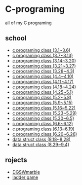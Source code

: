 # C-programing
all of my C programing

## school
* [c programing class (3.1~3.6)](https://github.com/codingbotPark/C-programing/blob/main/c%20programing%20class%20(3.1~3.6).c)
* [c programing class (3.7~3.13)](https://github.com/codingbotPark/C-programing/blob/main/c%20programing%20class%20(3.7~3.13).c)
* [c programing class (3.14~3.20)](https://github.com/codingbotPark/C-programing/blob/main/c%20programing%20class%20(3.14~3.20).c)
* [c programing class (3.21~3.27)](https://github.com/codingbotPark/C-programing/blob/main/c%20programing%20class%20(3.21~3.27).c)
* [c programing class (3.28~4.3)](https://github.com/codingbotPark/C-programing/blob/main/c%20programing%20class%20(3.28~4.3).c)
* [c programing class (4.4~4.10)](https://github.com/codingbotPark/C-programing/blob/main/c%20programing%20class%20(4.4~4.10).c)
* [c programing class (4.11~4.17)](https://github.com/codingbotPark/C-programing/blob/main/c%20programing%20class%20(4.11~4.17).c)
* [c programing class (4.18~4.24)](https://github.com/codingbotPark/C-programing/blob/main/c%20programing%20class%20(4.18~4.24).c)
* [c programing class (4.25~5.1)](https://github.com/codingbotPark/C-programing/blob/main/c%20programing%20class%20(4.25~5.1).c)
* [c programing class (5.2~5.8)](https://github.com/codingbotPark/C-programing/blob/main/c%20programing%20class%20(5.2~5.8).c)
* [c programing class (5.9~5.15)](https://github.com/codingbotPark/C-programing/blob/main/c%20programing%20class%20(5.9~5.15).c)
* [c programing class (5.16~5.22)](https://github.com/codingbotPark/C-programing/blob/main/c%20programing%20class%20(5.16~5.22).c)
* [c programing class (5.23~5.29)](https://github.com/codingbotPark/C-programing/blob/main/c%20programing%20class%20(5.23~5.29).c)
* [c programing class (5.30~6.5)](https://github.com/codingbotPark/C-programing/blob/main/c%20programing%20class%20(5.30~6.5).c)
* [c programing class (6.6~6.12)](https://github.com/codingbotPark/C-programing/blob/main/c%20programing%20class%20(6.6~6.12).c)
* [c programing class (6.13~6.19)](https://github.com/codingbotPark/C-programing/blob/main/c%20programing%20class%20(6.13~6.19).c)
* [c programing class (6.20~6.26)](https://github.com/codingbotPark/C-programing/blob/main/c%20programing%20class%20(6.20~6.26).c)
* [data struct class (8.18~8.28)](https://github.com/codingbotPark/C-programing/blob/main/data%20struct%20class%20(8.18~8.28).c)
* [data struct class (8.29~9.4)](https://github.com/codingbotPark/C-programing/blob/main/data%20struct%20class%20(8.29~9.4).c)

## rojects
* [DGSWmarble](https://github.com/codingbotPark/C-programing/blob/main/DGSWmarble.c)
* [ladder game](https://github.com/codingbotPark/C-programing/blob/main/ladder%20game.c)
